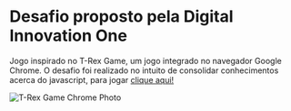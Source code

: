 #  Desafio proposto pela Digital Innovation One
Jogo inspirado no T-Rex Game, um jogo integrado no navegador Google Chrome.
O desafio foi realizado no intuito de consolidar conhecimentos acerca do javascript, para jogar [clique aqui!](https://brgcostadev.github.io/dio-desafio-dino-game/)

![T-Rex Game Chrome Photo](https://s2.glbimg.com/LF5DAbEFQPLYV82fqwgeA2HDoJU=/0x0:695x390/984x0/smart/filters:strip_icc()/i.s3.glbimg.com/v1/AUTH_08fbf48bc0524877943fe86e43087e7a/internal_photos/bs/2019/j/B/fEjkqCTlA0BMFLzSq8Bg/como-jogar-jogo-dinossauro-google-online-tutorial.jpg)

